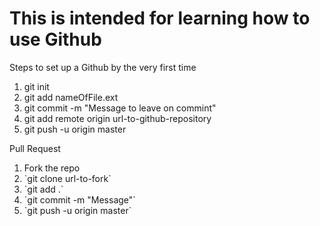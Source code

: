 
<h1> 
    This is intended for learning how to use Github 
</h1>
<p>
    Steps to set up a Github by the very first time
</p>
<ol>
    <li>
        git init
    </li>
    <li>
        git add nameOfFile.ext
    </li>
    <li>
        git commit -m "Message to leave on commint"
    </li>
    <li>
        git add remote origin url-to-github-repository
    </li>
    <li>
        git push -u origin master
    </li>
</ol>

<p>
    Pull Request
</p>
<ol>
    <li>
        Fork the repo
    </li>
    <li>
        `git clone url-to-fork`
    </li>
    <li>
        `git add .`
    </li>
    <li>
        `git commit -m "Message"`
    </li>
    <li>
        `git push -u origin master`
    </li>
</ol>

